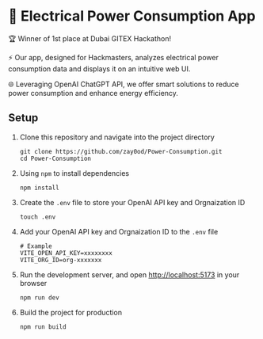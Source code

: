 # 🚀 Electrical Power Consumption App 

🏆 Winner of 1st place at Dubai GITEX Hackathon!

⚡️ Our app, designed for Hackmasters, analyzes electrical power consumption data and displays it on an intuitive web UI.

🌐 Leveraging OpenAI ChatGPT API, we offer smart solutions to reduce power consumption and enhance energy efficiency.




## Setup

1. Clone this repository and navigate into the project directory

    ```shell
    git clone https://github.com/zay0od/Power-Consumption.git
    cd Power-Consumption
    ```

2. Using `npm` to install dependencies
  
    ```shell
    npm install
    ```

3. Create the `.env` file to store your OpenAI API key and Orgnaization ID

    ```shell
    touch .env
    ```

4. Add your OpenAI API key and Orgnaization ID to the `.env` file

    ```shell
    # Example
    VITE_OPEN_API_KEY=xxxxxxxx
    VITE_ORG_ID=org-xxxxxxx
    ```

5. Run the development server, and open [http://localhost:5173](http://localhost:5173) in your browser

    ```shell
    npm run dev
    ```

6. Build the project for production

    ```shell
    npm run build
    ```
